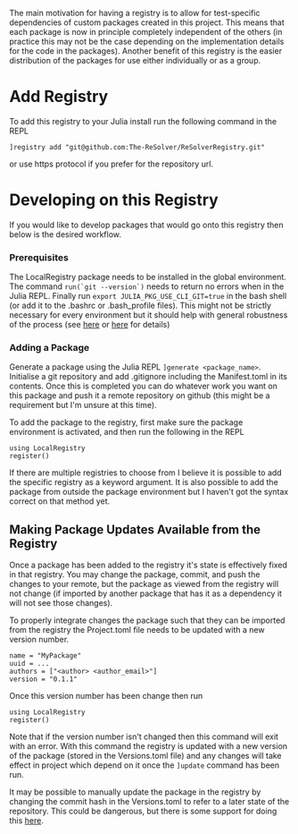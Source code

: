 The main motivation for having a registry is to allow for test-specific dependencies of custom packages created in this project. This means that each package is now in principle completely independent of the others (in practice this may not be the case depending on the implementation details for the code in the packages). Another benefit of this registry is the easier distribution of the packages for use either individually or as a group.

# Add Registry
To add this registry to your Julia install run the following command in the REPL
```
]registry add "git@github.com:The-ReSolver/ReSolverRegistry.git"
```
or use https protocol if you prefer for the repository url.

# Developing on this Registry
If you would like to develop packages that would go onto this registry then below is the desired workflow.

### Prerequisites
The LocalRegistry package needs to be installed in the global environment. The command ``run(`git --version`)`` needs to return no errors when in the Julia REPL. Finally run `export JULIA_PKG_USE_CLI_GIT=true` in the bash shell (or add it to the .bashrc or .bash_profile files). This might not be
strictly necessary for every environment but it should help with general robustness of the process (see
[here](https://github.com/GunnarFarneback/LocalRegistry.jl/blob/master/docs/ssh_keys.md#2-using-an-external-git-binary-with-julias-package-manager) or
[here](https://discourse.julialang.org/t/local-registry-rsa-key-problem/78188/4) for details)

### Adding a Package
Generate a package using the Julia REPL `]generate <package_name>`. Initialise a git repository and add .gitignore including the Manifest.toml in its contents.
Once this is completed you can do whatever work you want on this package and push it a remote repository on github (this might be a requirement but I'm unsure at this
time).

To add the package to the registry, first make sure the package environment is activated, and then run the following in the REPL
```
using LocalRegistry
register()
```
If there are multiple registries to choose from I believe it is possible to add the specific registry as a keyword argument. It is also possible to add the package
from outside the package environment but I haven't got the syntax correct on that method yet.

## Making Package Updates Available from the Registry
Once a package has been added to the registry it's state is effectively fixed in that registry. You may change the package, commit, and push the changes to your remote,
but the package as viewed from the registry will not change (if imported by another package that has it as a dependency it will not see those changes).

To properly integrate changes the package such that they can be imported from the registry the Project.toml file needs to be updated with a new version number.
```
name = "MyPackage"
uuid = ...
authors = ["<author> <author_email>"]
version = "0.1.1"
```
Once this version number has been change then run
```
using LocalRegistry
register()
```
Note that if the version number isn't changed then this command will exit with an error. With this command the registry is updated with a new version of the package
(stored in the Versions.toml file) and any changes will take effect in project which depend on it once the `]update` command has been run.

It may be possible to manually update the package in the registry by changing the commit hash in the Versions.toml to refer to a later state of the repository. This
could be dangerous, but there is some support for doing this [here](https://discourse.julialang.org/t/creating-a-registry/12094).
